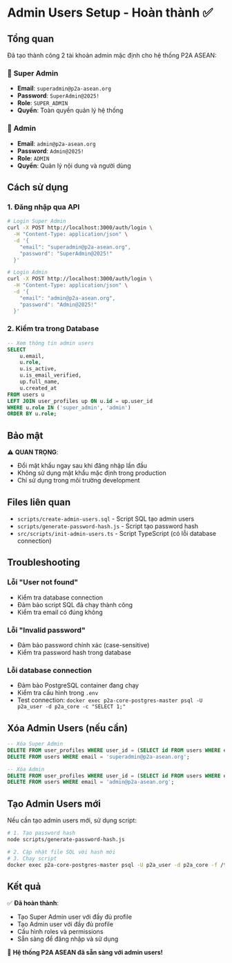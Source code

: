# Admin Users Setup - Hoàn thành ✅

## Tổng quan

Đã tạo thành công 2 tài khoản admin mặc định cho hệ thống P2A ASEAN:

### 🔑 **Super Admin**
- **Email**: `superadmin@p2a-asean.org`
- **Password**: `SuperAdmin@2025!`
- **Role**: `SUPER_ADMIN`
- **Quyền**: Toàn quyền quản lý hệ thống

### 🔑 **Admin**
- **Email**: `admin@p2a-asean.org`
- **Password**: `Admin@2025!`
- **Role**: `ADMIN`
- **Quyền**: Quản lý nội dung và người dùng

## Cách sử dụng

### 1. Đăng nhập qua API

```bash
# Login Super Admin
curl -X POST http://localhost:3000/auth/login \
  -H "Content-Type: application/json" \
  -d '{
    "email": "superadmin@p2a-asean.org",
    "password": "SuperAdmin@2025!"
  }'

# Login Admin
curl -X POST http://localhost:3000/auth/login \
  -H "Content-Type: application/json" \
  -d '{
    "email": "admin@p2a-asean.org", 
    "password": "Admin@2025!"
  }'
```

### 2. Kiểm tra trong Database

```sql
-- Xem thông tin admin users
SELECT 
    u.email,
    u.role,
    u.is_active,
    u.is_email_verified,
    up.full_name,
    u.created_at
FROM users u
LEFT JOIN user_profiles up ON u.id = up.user_id
WHERE u.role IN ('super_admin', 'admin')
ORDER BY u.role;
```

## Bảo mật

⚠️ **QUAN TRỌNG**:
- Đổi mật khẩu ngay sau khi đăng nhập lần đầu
- Không sử dụng mật khẩu mặc định trong production
- Chỉ sử dụng trong môi trường development

## Files liên quan

- `scripts/create-admin-users.sql` - Script SQL tạo admin users
- `scripts/generate-password-hash.js` - Script tạo password hash
- `src/scripts/init-admin-users.ts` - Script TypeScript (có lỗi database connection)

## Troubleshooting

### Lỗi "User not found"
- Kiểm tra database connection
- Đảm bảo script SQL đã chạy thành công
- Kiểm tra email có đúng không

### Lỗi "Invalid password"
- Đảm bảo password chính xác (case-sensitive)
- Kiểm tra password hash trong database

### Lỗi database connection
- Đảm bảo PostgreSQL container đang chạy
- Kiểm tra cấu hình trong `.env`
- Test connection: `docker exec p2a-core-postgres-master psql -U p2a_user -d p2a_core -c "SELECT 1;"`

## Xóa Admin Users (nếu cần)

```sql
-- Xóa Super Admin
DELETE FROM user_profiles WHERE user_id = (SELECT id FROM users WHERE email = 'superadmin@p2a-asean.org');
DELETE FROM users WHERE email = 'superadmin@p2a-asean.org';

-- Xóa Admin  
DELETE FROM user_profiles WHERE user_id = (SELECT id FROM users WHERE email = 'admin@p2a-asean.org');
DELETE FROM users WHERE email = 'admin@p2a-asean.org';
```

## Tạo Admin Users mới

Nếu cần tạo admin users mới, sử dụng script:

```bash
# 1. Tạo password hash
node scripts/generate-password-hash.js

# 2. Cập nhật file SQL với hash mới
# 3. Chạy script
docker exec p2a-core-postgres-master psql -U p2a_user -d p2a_core -f /tmp/create-admin-users.sql
```

## Kết quả

✅ **Đã hoàn thành**:
- Tạo Super Admin user với đầy đủ profile
- Tạo Admin user với đầy đủ profile  
- Cấu hình roles và permissions
- Sẵn sàng để đăng nhập và sử dụng

🎉 **Hệ thống P2A ASEAN đã sẵn sàng với admin users!**
